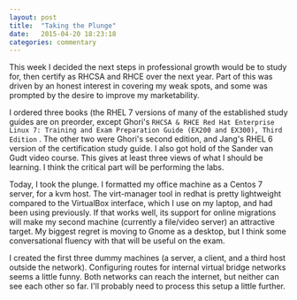 ```yaml
---
layout: post
title:  "Taking the Plunge"
date:   2015-04-20 18:23:18
categories: commentary
---
```


This week I decided the next steps in professional growth would be to study for, then certify as RHCSA and RHCE over the next year.
Part of this was driven by an honest interest in covering my weak spots, and some was prompted by the desire to improve my marketability.

I ordered three books (the RHEL 7 versions of many of the established study guides are on preorder, except
Ghori's `RHCSA & RHCE Red Hat Enterprise Linux 7: Training and Exam Preparation Guide (EX200 and EX300), Third Edition` .
The other two were Ghori's second edition, and Jang's RHEL 6 version of the certification study guide.
I also got hold of the Sander van Gudt video course. This gives at least three views of what I should be learning.
I think the critical part will be performing the labs.

Today, I took the plunge. I formatted my office machine as a Centos 7 server, for a kvm host.
The virt-manager tool in redhat is pretty lightweight compared to the VirtualBox interface, which I use
on my laptop, and had been using previously. If that works well, its support for online migrations
will make my second machine (currently a file/video server) an attractive target. My biggest regret is moving to
Gnome as a desktop, but I think some conversational fluency with that will be useful on the exam.

I created the first three dummy machines (a server, a client, and a third host outside the network).
Configuring routes for internal virtual bridge networks seems a little funny. Both networks can reach the internet,
but neither can see each other so far. I'll probably need to process this setup a little further.
